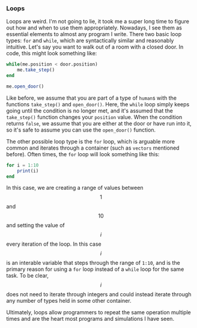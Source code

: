 ### Loops

Loops are weird. I'm not going to lie, it took me a super long time to figure out how and when to use them appropriately.
Nowadays, I see them as essential elements to almost any program I write.
There two basic loop types: `for` and `while`, which are syntactically similar and reasonably intuitive.
Let's say you want to walk out of a room with a closed door.
In code, this might look something like:

```julia
while(me.position < door.position)
    me.take_step()
end

me.open_door()
```

Like before, we assume that you are part of a type of `human`s with the functions `take_step()` and `open_door()`.
Here, the `while` loop simply keeps going until the condition is no longer met, and it's assumed that the `take_step()` function changes your `position` value.
When the condition returns `false`, we assume that you are either at the door or have run into it, so it's safe to assume you can use the `open_door()` function.

The other possible loop type is the `for` loop, which is arguable more common and iterates through a container (such as `vectors` mentioned before).
Often times, the `for` loop will look something like this:

```julia
for i = 1:10
    print(i)
end
```

In this case, we are creating a range of values between $$1$$ and $$10$$ and setting the value of $$i$$ every iteration of the loop.
In this case $$i$$ is an interable variable that steps through the range of `1:10`, and is the primary reason for using a `for` loop instead of a `while` loop for the same task.
To be clear, $$i$$ does not need to iterate through integers and could instead iterate through any number of types held in some other container.

Ultimately, loops allow programmers to repeat the same operation multiple times and are the heart most programs and simulations I have seen.


<script>
MathJax.Hub.Queue(["Typeset",MathJax.Hub]);
</script>
$$
\newcommand{\d}{\mathrm{d}}
\newcommand{\bff}{\boldsymbol{f}}
\newcommand{\bfg}{\boldsymbol{g}}
\newcommand{\bfp}{\boldsymbol{p}}
\newcommand{\bfq}{\boldsymbol{q}}
\newcommand{\bfx}{\boldsymbol{x}}
\newcommand{\bfu}{\boldsymbol{u}}
\newcommand{\bfv}{\boldsymbol{v}}
\newcommand{\bfA}{\boldsymbol{A}}
\newcommand{\bfB}{\boldsymbol{B}}
\newcommand{\bfC}{\boldsymbol{C}}
\newcommand{\bfM}{\boldsymbol{M}}
\newcommand{\bfJ}{\boldsymbol{J}}
\newcommand{\bfR}{\boldsymbol{R}}
\newcommand{\bfT}{\boldsymbol{T}}
\newcommand{\bfomega}{\boldsymbol{\omega}}
\newcommand{\bftau}{\boldsymbol{\tau}}
$$

